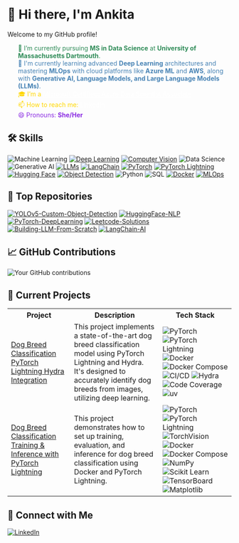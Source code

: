 
# 👋 Hi there, I'm Ankita

Welcome to my GitHub profile!


<html>
<ul style="list-style-type: none;">
    <li style="color: #2E8B57;">🔭 I’m currently pursuing <strong>MS in Data Science</strong> at <strong>University of Massachusetts Dartmouth</strong>.</li>
    <li style="color: #4682B4;">🌱 I'm currently learning advanced <strong>Deep Learning</strong> architectures and mastering <strong>MLOps</strong> with cloud platforms like <strong>Azure ML</strong> and <strong>AWS</strong>, along with <strong>Generative AI, Language Models, and Large Language Models (LLMs)</strong>.</li>
    <li style="color: #FFD700;">🎓 I’m a <a href="https://learn.microsoft.com/api/credentials/share/en-us/ANKITAMUNGALPARA-0103/92D5DC7947B76E29?sharingId=5D1BD78496D5FA0B" style="color: #FFFFFF;">Microsoft Certified: Azure Data Scientist Associate</a></li>
    <li style="color: #FFD700;">📫 How to reach me: <a href="https://www.linkedin.com/in/ankita-mungalpara/" style="color: #FFFFFF;">LinkedIn</a></li>
    <li style="color: #8A2BE2;">😄 Pronouns: <strong>She/Her</strong></li>
</ul>
</html>


<!--I'm a [your role/profession] passionate about [your interests/specialties]. 

## 🚀 About Me
- 🔭 I'm currently working on [current project or focus]
- 🌱 I'm currently learning [technologies or skills you're learning]
- 👯 I'm looking to collaborate on [types of projects you're interested in]
- 💬 Ask me about [topics you're knowledgeable about]
- 📫 How to reach me: [your preferred contact method]
- 😄 Pronouns: [your pronouns]
- ⚡ Fun fact: [an interesting fact about you]

-->


## 🛠 Skills
![Machine Learning](https://img.shields.io/badge/-Machine%20Learning-01D277?style=flat&logo=machine-learning&logoColor=white)
[![Deep Learning](https://img.shields.io/badge/-Deep%20Learning-FF6F00?style=flat&logo=tensorflow&logoColor=white)](https://github.com/AnkitaMungalpara/PyTorch-DeepLearning)
[![Computer Vision](https://img.shields.io/badge/-Computer%20Vision-5C3EE8?style=flat&logo=opencv&logoColor=white)](https://github.com/AnkitaMungalpara/YOLOv5-Custom-Object-Detection)
![Data Science](https://img.shields.io/badge/-Data%20Science-3498DB?style=flat&logo=anaconda&logoColor=white)
![Generative AI](https://img.shields.io/badge/-Generative%20AI-FF5733?style=flat&logo=openai&logoColor=white)
[![LLMs](https://img.shields.io/badge/-LLMs-000000?style=flat&logo=openai&logoColor=white)](https://github.com/AnkitaMungalpara/Building-LLM-From-Scratch)
[![LangChain](https://img.shields.io/badge/-LangChain-121011?style=flat&logo=chain&logoColor=white)](https://github.com/AnkitaMungalpara/LangChain-AI)
[![PyTorch](https://img.shields.io/badge/-PyTorch-EE4C2C?style=flat&logo=pytorch&logoColor=white)](https://github.com/AnkitaMungalpara/PyTorch-DeepLearning)
[![PyTorch Lightning](https://img.shields.io/badge/PyTorch--Lightning-792EE5?style=flat&logo=lightning&logoColor=white)](https://github.com/AnkitaMungalpara/Dog-Breed-Classification-Training-Inference-with-PyTorch-Lightning)
[![Hugging Face](https://img.shields.io/badge/-Hugging%20Face-FFD21E?style=flat&logo=huggingface&logoColor=black)](https://github.com/AnkitaMungalpara/HuggingFace-NLP)
[![Object Detection](https://img.shields.io/badge/-Object%20Detection-34495E?style=flat&logo=opencv&logoColor=white)](https://github.com/AnkitaMungalpara/YOLOv5-Custom-Object-Detection)
![Python](https://img.shields.io/badge/-Python-3776AB?style=flat&logo=python&logoColor=white)
![SQL](https://img.shields.io/badge/-SQL-4479A1?style=flat&logo=mysql&logoColor=white)
[![Docker](https://img.shields.io/badge/-Docker-2496ED?style=flat&logo=docker&logoColor=white)](https://github.com/AnkitaMungalpara/dockerized-mnist-classification-pytorch)
[![MLOps](https://img.shields.io/badge/-MLOps-FF6F61?style=flat&logo=kubernetes&logoColor=white)](https://github.com/AnkitaMungalpara/Dockerized-training-evaluation-inference-with-PyTorch)

<!-- Add or remove skills as needed -->

## 🌟 Top Repositories
[![YOLOv5-Custom-Object-Detection](https://github-readme-stats.vercel.app/api/pin/?username=AnkitaMungalpara&repo=yolov5-custom-object-detection)](https://github.com/AnkitaMungalpara/YOLOv5-Custom-Object-Detection)
[![HuggingFace-NLP](https://github-readme-stats.vercel.app/api/pin/?username=AnkitaMungalpara&repo=huggingface-nlp)](https://github.com/AnkitaMungalpara/HuggingFace-NLP)
[![PyTorch-DeepLearning](https://github-readme-stats.vercel.app/api/pin/?username=AnkitaMungalpara&repo=pytorch-deeplearning)](https://github.com/AnkitaMungalpara/PyTorch-DeepLearning)
[![Leetcode-Solutions](https://github-readme-stats.vercel.app/api/pin/?username=AnkitaMungalpara&repo=leetcode-solutions)](https://github.com/AnkitaMungalpara/Leetcode-Solutions)
[![Building-LLM-From-Scratch](https://github-readme-stats.vercel.app/api/pin/?username=AnkitaMungalpara&repo=building-llm-from-scratch)](https://github.com/AnkitaMungalpara/Building-LLM-From-Scratch)
[![LangChain-AI](https://github-readme-stats.vercel.app/api/pin/?username=AnkitaMungalpara&repo=langchain-ai)](https://github.com/AnkitaMungalpara/LangChain-AI)

## 📈 GitHub Contributions
![Your GitHub contributions](https://github-readme-streak-stats.herokuapp.com/?user=AnkitaMungalpara&theme=tokyonight)

## 🔭 Current Projects

<table>
  <tr>
    <th>Project</th>
    <th>Description</th>
    <th>Tech Stack</th>
  </tr>
  <tr>
    <td>
      <a href="https://github.com/AnkitaMungalpara/DogBreed_Classification_pyTorch_Lightning_Hydra_Integration/">
        Dog Breed Classification PyTorch Lightning Hydra Integration
      </a>
    </td>
    <td>
      This project implements a state-of-the-art dog breed classification model using PyTorch Lightning and Hydra. It's designed to accurately identify dog breeds from images, utilizing deep learning.
    </td>
    <td>
      <!-- ML Framework -->
      <img src="https://img.shields.io/badge/-PyTorch-EE4C2C?style=flat&logo=pytorch&logoColor=white" alt="PyTorch"/>
      <img src="https://img.shields.io/badge/PyTorch--Lightning-792EE5?style=flat&logo=lightning&logoColor=white" alt="PyTorch Lightning"/>
      <!-- Infrastructure & DevOps -->
      <img src="https://img.shields.io/badge/-Docker-2496ED?style=flat&logo=docker&logoColor=white" alt="Docker"/>
      <img src="https://img.shields.io/badge/-Docker%20Compose-2496ED?style=flat&logo=docker&logoColor=white" alt="Docker Compose"/>
      <img src="https://img.shields.io/badge/-CI%2FCD-2088FF?style=flat&logo=github-actions&logoColor=white" alt="CI/CD"/>
      <!-- Tools & Utilities -->
      <img src="https://img.shields.io/badge/-Hydra-3B82F6?style=flat&logo=hydra&logoColor=white" alt="Hydra"/>
      <img src="https://img.shields.io/badge/-Code%20Coverage-F01F7A?style=flat&logo=codecov&logoColor=white" alt="Code Coverage"/>
      <img src="https://img.shields.io/badge/-uv%20Package%20Manager-000000?style=flat&logo=python&logoColor=white" alt="uv"/>
    </td>
  </tr>

<tr>
    <td>
      <a href="https://github.com/AnkitaMungalpara/DogBreed_Classification_pyTorch_Lightning_Hydra_Integration/">
        Dog Breed Classification Training & Inference with PyTorch Lightning
      </a>
    </td>
    <td>
      This project demonstrates how to set up training, evaluation, and inference for dog breed classification using Docker and PyTorch Lightning. 
    </td>
    <td>
      <!-- Core ML Framework -->
      <img src="https://img.shields.io/badge/-PyTorch-EE4C2C?style=flat&logo=pytorch&logoColor=white" alt="PyTorch"/>
      <img src="https://img.shields.io/badge/PyTorch--Lightning-792EE5?style=flat&logo=lightning&logoColor=white" alt="PyTorch Lightning"/>
      <img src="https://img.shields.io/badge/-TorchVision-EE4C2C?style=flat&logo=pytorch&logoColor=white" alt="TorchVision"/>
      <!-- Infrastructure & DevOps -->
      <img src="https://img.shields.io/badge/-Docker-2496ED?style=flat&logo=docker&logoColor=white" alt="Docker"/>
      <img src="https://img.shields.io/badge/-Docker%20Compose-2496ED?style=flat&logo=docker&logoColor=white" alt="Docker Compose"/>
      <!-- ML Libraries -->
      <img src="https://img.shields.io/badge/-NumPy-013243?style=flat&logo=numpy&logoColor=white" alt="NumPy"/>
      <img src="https://img.shields.io/badge/-Scikit%20Learn-F7931E?style=flat&logo=scikit-learn&logoColor=white" alt="Scikit Learn"/>
      <img src="https://img.shields.io/badge/-TensorBoard-FF6F00?style=flat&logo=tensorflow&logoColor=white" alt="TensorBoard"/>
      <img src="https://img.shields.io/badge/-Matplotlib-11557C?style=flat&logo=python&logoColor=white" alt="Matplotlib"/>
    </td>
  </tr>
</table>

<!--
3. [Dog Breed Classification Training & Inference with PyTorch Lightning](https://github.com/AnkitaMungalpara/Dog-Breed-Classification-Training-Inference-with-PyTorch-Lightning)
   
4. [Dockerized MNIST Classification PyTorch](https://github.com/AnkitaMungalpara/dockerized-mnist-classification-pytorch)
   
5. [Dockerized Training Evaluation Inference with PyTorch](https://github.com/AnkitaMungalpara/Dockerized-training-evaluation-inference-with-PyTorch)
-->

## 🤝 Connect with Me
[![LinkedIn](https://img.shields.io/badge/-LinkedIn-blue?style=flat-square&logo=LinkedIn&logoColor=white)](https://www.linkedin.com/in/ankita-mungalpara/)

<!--
## 🏆 GitHub Trophies
![](https://github-profile-trophy.vercel.app/?username=AnkitaMungalpara&theme=radical&no-frame=false&no-bg=true&margin-w=4)

## 📊 GitHub Stats
![Your GitHub stats](https://github-readme-stats.vercel.app/api?username=AnkitaMungalpara&show_icons=true&theme=radical)

[![Twitter](https://img.shields.io/badge/-Twitter-blue?style=flat-square&logo=Twitter&logoColor=white)](https://twitter.com/yourusername)
[![Personal Website](https://img.shields.io/badge/-Website-green?style=flat-square&logo=Safari&logoColor=white)](https://yourwebsite.com)

---

⭐️ From [AnkitaMungalpara](https://github.com/AnkitaMungalpara)

 ## 🚀 About Me
I'm a [Your Profession/Role] passionate about [Your Interests]. I love to [What You Love Doing] and am always looking to learn and grow in the tech world.

## Hi there 👋

**AnkitaMungalpara/AnkitaMungalpara** is a ✨ _special_ ✨ repository because its `README.md` (this file) appears on your GitHub profile.

Here are some ideas to get you started:

- 🔭 I’m currently working on ...
- 🌱 I’m currently learning ...
- 👯 I’m looking to collaborate on ...
- 🤔 I’m looking for help with ...
- 💬 Ask me about ...
- 📫 How to reach me: ...
- 😄 Pronouns: ...
- ⚡ Fun fact: ...

- 🔭 I’m currently pursuing **MS in Data Science** at **University of Massachusetts Dartmouth**.
  
- 🌱 I’m currently learning advanced **Deep Learning** architectures and mastering **MLOps** with cloud platforms like **Azure ML** and **AWS SageMaker**.

- 📫 How to reach me: [![LinkedIn](https://img.shields.io/badge/-LinkedIn-blue?style=flat-square&logo=LinkedIn&logoColor=white)](https://www.linkedin.com/in/ankita-mungalpara/)

- 😄 Pronouns: She/Her

- 👯 I’m looking to collaborate on **research** projects, particularly in **Generative AI**, **NLP**, and **Computer Vision**, leveraging cloud-based infrastructures.

- 🤔 I’m looking for help with integrating **LLMOps** frameworks for more scalable and efficient **machine learning** solutions.

- 💬 Ask me about **large language models**, **end-to-end data science pipelines**, or my work on **synthetic aperture radar** for forest height estimation.

- ⚡ Fun fact: I’ve worked on projects ranging from predicting forest heights with **ISRO** to analyzing NYC traffic patterns with **Azure Databricks**—and I still manage to find time to experiment with **deep learning models** in my spare time!

-->
